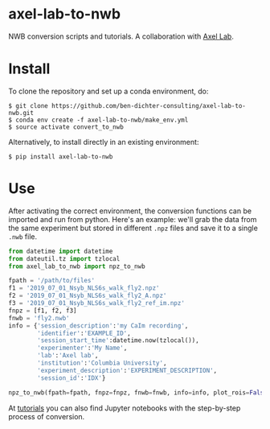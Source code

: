 # axel-lab-to-nwb
NWB conversion scripts and tutorials.
A collaboration with [Axel Lab](https://www.axellab.columbia.edu/).

# Install
To clone the repository and set up a conda environment, do:
```
$ git clone https://github.com/ben-dichter-consulting/axel-lab-to-nwb.git
$ conda env create -f axel-lab-to-nwb/make_env.yml
$ source activate convert_to_nwb
```

Alternatively, to install directly in an existing environment:
```
$ pip install axel-lab-to-nwb
```

# Use
After activating the correct environment, the conversion functions can be imported and run from python. 
Here's an example: we'll grab the data from the same experiment but stored in different `.npz` files and save it to a single `.nwb` file.
```python
from datetime import datetime
from dateutil.tz import tzlocal
from axel_lab_to_nwb import npz_to_nwb

fpath = '/path/to/files'
f1 = '2019_07_01_Nsyb_NLS6s_walk_fly2.npz'
f2 = '2019_07_01_Nsyb_NLS6s_walk_fly2_A.npz'
f3 = '2019_07_01_Nsyb_NLS6s_walk_fly2_ref_im.npz'
fnpz = [f1, f2, f3]
fnwb = 'fly2.nwb'
info = {'session_description':'my CaIm recording',
        'identifier':'EXAMPLE_ID',
        'session_start_time':datetime.now(tzlocal()),
        'experimenter':'My Name',
        'lab':'Axel lab',
        'institution':'Columbia University',
        'experiment_description':'EXPERIMENT_DESCRIPTION',
        'session_id':'IDX'}

npz_to_nwb(fpath=fpath, fnpz=fnpz, fnwb=fnwb, info=info, plot_rois=False)
```

At [tutorials](https://github.com/ben-dichter-consulting/axel-lab-to-nwb/tree/master/tutorials) you can also find Jupyter notebooks with the step-by-step process of conversion.

